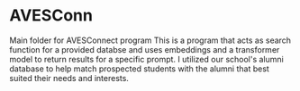 # AVESConn
Main folder for AVESConnect program
This is a program that acts as search function for a provided databse and uses embeddings and a transformer model to return results for a specific prompt. I utilized our school's alumni database to help match prospected students with the alumni that best suited their needs and interests. 
